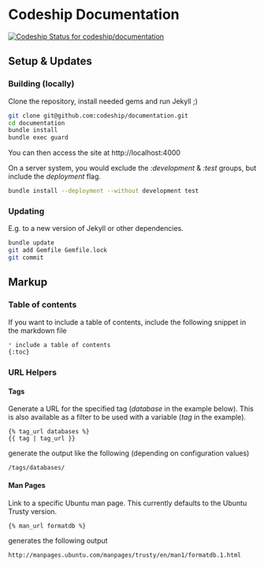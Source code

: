 # Codeship Documentation

[ ![Codeship Status for codeship/documentation](https://codeship.io/projects/59a737f0-1648-0132-c4e7-72c6c37b1f6e/status)](https://codeship.io/projects/33837)

## Setup & Updates
### Building (locally)

Clone the repository, install needed gems and run Jekyll ;)

```bash
git clone git@github.com:codeship/documentation.git
cd documentation
bundle install
bundle exec guard
```

You can then access the site at http://localhost:4000

On a server system, you would exclude the _:development_ & _:test_ groups, but include the _deployment_ flag.

```bash
bundle install --deployment --without development test
```

### Updating

E.g. to a new version of Jekyll or other dependencies.

```bash
bundle update
git add Gemfile Gemfile.lock
git commit
```

## Markup

### Table of contents

If you want to include a table of contents, include the following snippet in the markdown file

```md
* include a table of contents
{:toc}
```

### URL Helpers
#### Tags

Generate a URL for the specified tag (_database_ in the example below). This is also available as a filter to be used with a variable (_tag_ in the example).

```
{% tag_url databases %}
{{ tag | tag_url }}
```

generate the output like the following (depending on configuration values)

```
/tags/databases/
```

#### Man Pages

Link to a specific Ubuntu man page. This currently defaults to the Ubuntu Trusty version.

```
{% man_url formatdb %}
```

generates the following output

```
http://manpages.ubuntu.com/manpages/trusty/en/man1/formatdb.1.html
```
